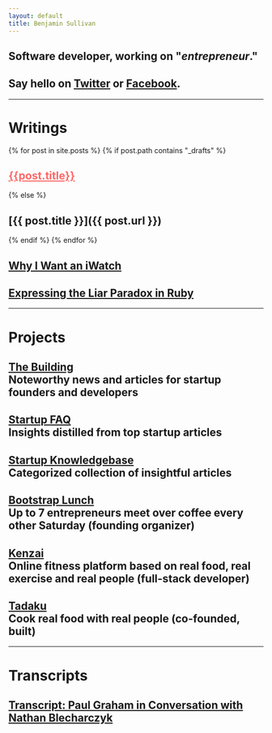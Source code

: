 ```yaml
---
layout: default
title: Benjamin Sullivan
---
```


## Software developer, working on "<em>entrepreneur</em>."

## <span class="lowkey">Say hello on <a href="https://twitter.com/bnjs">Twitter</a> or <a href="http://www.facebook.com/bnjsu">Facebook</a>.</span>

---

# Writings

{% for post in site.posts %}
{% if post.path contains "_drafts" %}
## <a href="{{ post.url }}" style="color:#f66">{{post.title}}</a>
{% else %}
## [{{ post.title }}]({{ post.url }})
{% endif %}
{% endfor %}

## [Why I Want an iWatch](/why-i-want-an-iwatch)

## [Expressing the Liar Paradox in Ruby](/expressing-the-liar-paradox-in-ruby)

---

# Projects

<h2>
  <a href="http://www.thebuilding.io" target="_blank">The Building</a>
  <br/>
  <span class="lowkey">Noteworthy news and articles for startup founders and developers</span>
</h2>

<h2>
  <a href="/startup-faq">Startup FAQ</a>
  <br/>
  <span class="lowkey">Insights distilled from top startup articles</span>
</h2>

<h2>
  <a href="/startup-knowledgebase">Startup Knowledgebase</a>
  <br/>
  <span class="lowkey">Categorized collection of insightful articles</span>
</h2>

<h2>
  <a href="http://www.meetup.com/LeanStartupTokyo/" target="_blank">Bootstrap Lunch</a>
  <br/>
  <span class="lowkey">Up to 7 entrepreneurs meet over coffee every other Saturday (founding organizer)</span>
</h2>

<h2>
  <a href="https://kenzai.me" target="_blank">Kenzai</a>
  <br/>
  <span class="lowkey">Online fitness platform based on real food, real exercise and real people (full-stack developer)</span>
</h2>

<h2>
  <a href="https://www.tadaku.com" target="_blank">Tadaku</a>
  <br/>
  <span class="lowkey">Cook real food with real people (co-founded, built)</span>
</h2>

---

# Transcripts

## [Transcript: Paul Graham in Conversation with Nathan Blecharczyk](/transcript-paul-graham-in-conversation-with-nathan-blecharczyk)

